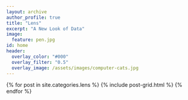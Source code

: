 ```yaml
---
layout: archive
author_profile: true
title: "Lens"
excerpt: "A New Look of Data"
image:
  feature: pen.jpg
id: home
header:
  overlay_color: "#000"
  overlay_filter: "0.5"
  overlay_image: /assets/images/computer-cats.jpg
---
```


<div class="tiles">
{% for post in site.categories.lens %}
  {% include post-grid.html %}
{% endfor %}
</div><!-- /.tiles -->